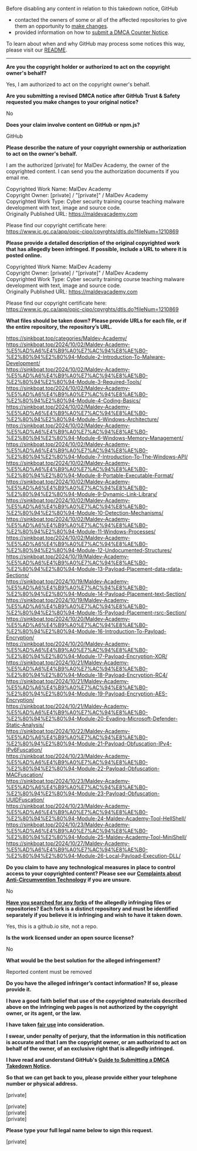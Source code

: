 Before disabling any content in relation to this takedown notice, GitHub
- contacted the owners of some or all of the affected repositories to give them an opportunity to [make changes](https://docs.github.com/en/github/site-policy/dmca-takedown-policy#a-how-does-this-actually-work).
- provided information on how to [submit a DMCA Counter Notice](https://docs.github.com/en/articles/guide-to-submitting-a-dmca-counter-notice).

To learn about when and why GitHub may process some notices this way, please visit our [README](https://github.com/github/dmca/blob/master/README.md#anatomy-of-a-takedown-notice).

---

**Are you the copyright holder or authorized to act on the copyright owner's behalf?**  
  
Yes, I am authorized to act on the copyright owner's behalf.  
  
**Are you submitting a revised DMCA notice after GitHub Trust & Safety requested you make changes to your original notice?**  
  
No  
  
**Does your claim involve content on GitHub or npm.js?**  
  
GitHub  
  
**Please describe the nature of your copyright ownership or authorization to act on the owner's behalf.**  
  
I am the authorized [private] for MalDev Academy, the owner of the copyrighted content. I can send you the authorization documents if you email me.  
  
Copyrighted Work Name: MalDev Academy  
Copyright Owner: [private] / "[private]" / MalDev Academy  
Copyrighted Work Type: Cyber security training course teaching malware development with text, image and source code.  
Originally Published URL: https://maldevacademy.com  
  
Please find our copyright certificate here:  
https://www.ic.gc.ca/app/opic-cipo/cpyrghts/dtls.do?fileNum=1210869  
  
**Please provide a detailed description of the original copyrighted work that has allegedly been infringed. If possible, include a URL to where it is posted online.**  
  
Copyrighted Work Name: MalDev Academy  
Copyright Owner: [private] / "[private]" / MalDev Academy  
Copyrighted Work Type: Cyber security training course teaching malware development with text, image and source code.  
Originally Published URL: https://maldevacademy.com  
  
Please find our copyright certificate here:  
https://www.ic.gc.ca/app/opic-cipo/cpyrghts/dtls.do?fileNum=1210869  
  
**What files should be taken down? Please provide URLs for each file, or if the entire repository, the repository’s URL.**  
  
https://sinkboat.top/categories/Maldev-Academy/  
https://sinkboat.top/2024/10/02/Maldev-Academy-%E5%AD%A6%E4%B9%A0%E7%AC%94%E8%AE%B0-%E2%80%94%E2%80%94-Module-2-Introduction-To-Malware-Development/  
https://sinkboat.top/2024/10/02/Maldev-Academy-%E5%AD%A6%E4%B9%A0%E7%AC%94%E8%AE%B0-%E2%80%94%E2%80%94-Module-3-Required-Tools/  
https://sinkboat.top/2024/10/02/Maldev-Academy-%E5%AD%A6%E4%B9%A0%E7%AC%94%E8%AE%B0-%E2%80%94%E2%80%94-Module-4-Coding-Basics/  
https://sinkboat.top/2024/10/02/Maldev-Academy-%E5%AD%A6%E4%B9%A0%E7%AC%94%E8%AE%B0-%E2%80%94%E2%80%94-Module-5-Windows-Architecture/  
https://sinkboat.top/2024/10/02/Maldev-Academy-%E5%AD%A6%E4%B9%A0%E7%AC%94%E8%AE%B0-%E2%80%94%E2%80%94-Module-6-Windows-Memory-Management/  
https://sinkboat.top/2024/10/02/Maldev-Academy-%E5%AD%A6%E4%B9%A0%E7%AC%94%E8%AE%B0-%E2%80%94%E2%80%94-Module-7-Introduction-To-The-Windows-API/  
https://sinkboat.top/2024/10/02/Maldev-Academy-%E5%AD%A6%E4%B9%A0%E7%AC%94%E8%AE%B0-%E2%80%94%E2%80%94-Module-8-Portable-Executable-Format/  
https://sinkboat.top/2024/10/02/Maldev-Academy-%E5%AD%A6%E4%B9%A0%E7%AC%94%E8%AE%B0-%E2%80%94%E2%80%94-Module-9-Dynamic-Link-Library/  
https://sinkboat.top/2024/10/02/Maldev-Academy-%E5%AD%A6%E4%B9%A0%E7%AC%94%E8%AE%B0-%E2%80%94%E2%80%94-Module-10-Detection-Mechanisms/  
https://sinkboat.top/2024/10/02/Maldev-Academy-%E5%AD%A6%E4%B9%A0%E7%AC%94%E8%AE%B0-%E2%80%94%E2%80%94-Module-11-Windows-Processes/  
https://sinkboat.top/2024/10/02/Maldev-Academy-%E5%AD%A6%E4%B9%A0%E7%AC%94%E8%AE%B0-%E2%80%94%E2%80%94-Module-12-Undocumented-Structures/  
https://sinkboat.top/2024/10/19/Maldev-Academy-%E5%AD%A6%E4%B9%A0%E7%AC%94%E8%AE%B0-%E2%80%94%E2%80%94-Module-13-Payload-Placement-data-rdata-Sections/  
https://sinkboat.top/2024/10/19/Maldev-Academy-%E5%AD%A6%E4%B9%A0%E7%AC%94%E8%AE%B0-%E2%80%94%E2%80%94-Module-14-Payload-Placement-text-Section/  
https://sinkboat.top/2024/10/19/Maldev-Academy-%E5%AD%A6%E4%B9%A0%E7%AC%94%E8%AE%B0-%E2%80%94%E2%80%94-Module-15-Payload-Placement-rsrc-Section/  
https://sinkboat.top/2024/10/20/Maldev-Academy-%E5%AD%A6%E4%B9%A0%E7%AC%94%E8%AE%B0-%E2%80%94%E2%80%94-Module-16-Introduction-To-Payload-Encryption/  
https://sinkboat.top/2024/10/20/Maldev-Academy-%E5%AD%A6%E4%B9%A0%E7%AC%94%E8%AE%B0-%E2%80%94%E2%80%94-Module-17-Payload-Encryption-XOR/  
https://sinkboat.top/2024/10/21/Maldev-Academy-%E5%AD%A6%E4%B9%A0%E7%AC%94%E8%AE%B0-%E2%80%94%E2%80%94-Module-18-Payload-Encryption-RC4/  
https://sinkboat.top/2024/10/21/Maldev-Academy-%E5%AD%A6%E4%B9%A0%E7%AC%94%E8%AE%B0-%E2%80%94%E2%80%94-Module-19-Payload-Encryption-AES-Encryption/  
https://sinkboat.top/2024/10/21/Maldev-Academy-%E5%AD%A6%E4%B9%A0%E7%AC%94%E8%AE%B0-%E2%80%94%E2%80%94-Module-20-Evading-Microsoft-Defender-Static-Analysis/  
https://sinkboat.top/2024/10/22/Maldev-Academy-%E5%AD%A6%E4%B9%A0%E7%AC%94%E8%AE%B0-%E2%80%94%E2%80%94-Module-21-Payload-Obfuscation-IPv4-IPv6Fuscation/  
https://sinkboat.top/2024/10/23/Maldev-Academy-%E5%AD%A6%E4%B9%A0%E7%AC%94%E8%AE%B0-%E2%80%94%E2%80%94-Module-22-Payload-Obfuscation-MACFuscation/  
https://sinkboat.top/2024/10/23/Maldev-Academy-%E5%AD%A6%E4%B9%A0%E7%AC%94%E8%AE%B0-%E2%80%94%E2%80%94-Module-23-Payload-Obfuscation-UUIDFuscation/  
https://sinkboat.top/2024/10/23/Maldev-Academy-%E5%AD%A6%E4%B9%A0%E7%AC%94%E8%AE%B0-%E2%80%94%E2%80%94-Module-24-Maldev-Academy-Tool-HellShell/  
https://sinkboat.top/2024/10/23/Maldev-Academy-%E5%AD%A6%E4%B9%A0%E7%AC%94%E8%AE%B0-%E2%80%94%E2%80%94-Module-25-Maldev-Academy-Tool-MiniShell/  
https://sinkboat.top/2024/10/27/Maldev-Academy-%E5%AD%A6%E4%B9%A0%E7%AC%94%E8%AE%B0-%E2%80%94%E2%80%94-Module-26-Local-Payload-Execution-DLL/  
  
**Do you claim to have any technological measures in place to control access to your copyrighted content? Please see our <a href="https://docs.github.com/articles/guide-to-submitting-a-dmca-takedown-notice#complaints-about-anti-circumvention-technology">Complaints about Anti-Circumvention Technology</a> if you are unsure.**  
  
No  
  
**<a href="https://docs.github.com/articles/dmca-takedown-policy#b-what-about-forks-or-whats-a-fork">Have you searched for any forks</a> of the allegedly infringing files or repositories? Each fork is a distinct repository and must be identified separately if you believe it is infringing and wish to have it taken down.**  
  
Yes, this is a github.io site, not a repo.  
  
**Is the work licensed under an open source license?**  
  
No  
  
**What would be the best solution for the alleged infringement?**  
  
Reported content must be removed  
  
**Do you have the alleged infringer’s contact information? If so, please provide it.**  
  
**I have a good faith belief that use of the copyrighted materials described above on the infringing web pages is not authorized by the copyright owner, or its agent, or the law.**  
  
**I have taken <a href="https://www.lumendatabase.org/topics/22">fair use</a> into consideration.**  
  
**I swear, under penalty of perjury, that the information in this notification is accurate and that I am the copyright owner, or am authorized to act on behalf of the owner, of an exclusive right that is allegedly infringed.**  
  
**I have read and understand GitHub's <a href="https://docs.github.com/articles/guide-to-submitting-a-dmca-takedown-notice/">Guide to Submitting a DMCA Takedown Notice</a>.**  
  
**So that we can get back to you, please provide either your telephone number or physical address.**  
  
[private]
  
[private]   
[private]   
[private]   
  
**Please type your full legal name below to sign this request.**  
  
[private]   
